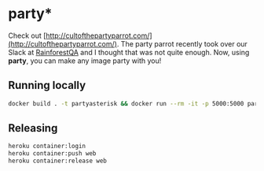 # party*

Check out [http://cultofthepartyparrot.com/](http://cultofthepartyparrot.com/). The party parrot recently took over our Slack at [RainforestQA](https://www.rainforestqa.com/) and I thought that was not quite enough. Now, using **party**, you can make any image party with you!

## Running locally

```bash
docker build . -t partyasterisk && docker run --rm -it -p 5000:5000 partyasterisk gunicorn -b 0.0.0.0:5000 partyasterisk:app
```

## Releasing

```bash
heroku container:login
heroku container:push web
heroku container:release web
```
